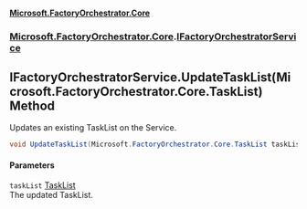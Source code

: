 #### [Microsoft.FactoryOrchestrator.Core](./Microsoft-FactoryOrchestrator-Core.md 'Microsoft.FactoryOrchestrator.Core')
### [Microsoft.FactoryOrchestrator.Core](./Microsoft-FactoryOrchestrator-Core.md 'Microsoft.FactoryOrchestrator.Core').[IFactoryOrchestratorService](./Microsoft-FactoryOrchestrator-Core-IFactoryOrchestratorService.md 'Microsoft.FactoryOrchestrator.Core.IFactoryOrchestratorService')
## IFactoryOrchestratorService.UpdateTaskList(Microsoft.FactoryOrchestrator.Core.TaskList) Method
Updates an existing TaskList on the Service.  
```csharp
void UpdateTaskList(Microsoft.FactoryOrchestrator.Core.TaskList taskList);
```
#### Parameters
<a name='Microsoft-FactoryOrchestrator-Core-IFactoryOrchestratorService-UpdateTaskList(Microsoft-FactoryOrchestrator-Core-TaskList)-taskList'></a>
`taskList` [TaskList](./Microsoft-FactoryOrchestrator-Core-TaskList.md 'Microsoft.FactoryOrchestrator.Core.TaskList')  
The updated TaskList.  
  
